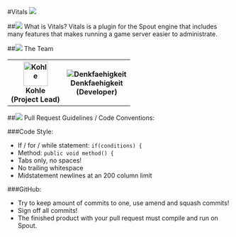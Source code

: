 #Vitals
<img src="https://dl.dropbox.com/u/35876967/VolumetricPixels/vitalslogo.png">


##<img src="https://dl.dropbox.com/u/35876967/VolumetricPixels/smallsquare.png"> What is Vitals?
Vitals is a plugin for the Spout engine that includes many features that makes running a game server easier to administrate.

##<img src="https://dl.dropbox.com/u/35876967/VolumetricPixels/smallsquare.png"> The Team
<table>
	<tr>
		<th><img src="https://dl.dropbox.com/u/35876967/Avatars/fancykohlewhitebg.png" width="55" height="55" alt="Kohle" title="Kohle"/><br/>Kohle<br>(Project Lead)</th>
		<th><img src="https://en.gravatar.com/userimage/29837749/a5bf1842093967471dc0bf067f1c724d.png?size=55" alt="Denkfaehigkeit" title="DrAgonmoray"/><br/>Denkfaehigkeit<br>(Developer)</th>
	</tr>
</table>

##<img src="https://dl.dropbox.com/u/35876967/VolumetricPixels/smallsquare.png"> Pull Request Guidelines / Code Conventions:

###Code Style:

* If / for / while statement: `if(conditions) {`
* Method: `public void method() {`
* Tabs only, no spaces!
* No trailing whitespace
* Midstatement newlines at an 200 column limit

###GitHub:

* Try to keep amount of commits to one, use amend and squash commits!
* Sign off all commits!
* The finished product with your pull request must compile and run on Spout.